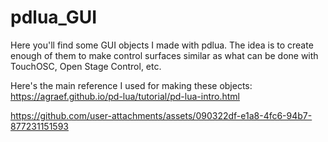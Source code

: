 # pdlua_GUI
Here you'll find some GUI objects I made with pdlua. The idea is to create enough of them to make control surfaces similar as what can be done with TouchOSC, Open Stage Control, etc.

Here's the main reference I used for making these objects: https://agraef.github.io/pd-lua/tutorial/pd-lua-intro.html


https://github.com/user-attachments/assets/090322df-e1a8-4fc6-94b7-877231151593

